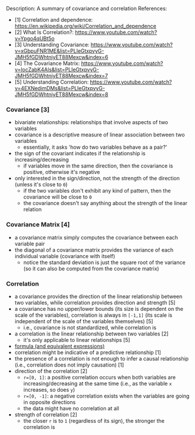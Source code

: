 Description: A summary of covariance and correlation
References: 
  - [1] Correlation and dependence: https://en.wikipedia.org/wiki/Correlation_and_dependence
  - [2] What Is Correlation?: https://www.youtube.com/watch?v=Ypgo4qUBt5o
  - [3] Understanding Covariance: https://www.youtube.com/watch?v=xGbpuFNR1ME&list=PLIeGtxpvyG-JMH5fGDWhtniyET88Mexcw&index=6
  - [4] The Covariance Matrix: https://www.youtube.com/watch?v=locZabK4Als&list=PLIeGtxpvyG-JMH5fGDWhtniyET88Mexcw&index=7
  - [5] Understanding Correlation: https://www.youtube.com/watch?v=4EXNedimDMs&list=PLIeGtxpvyG-JMH5fGDWhtniyET88Mexcw&index=8

### Covariance [3]
- bivariate relationships: relationships that involve aspects of two variables
- covariance is a descriptive measure of linear association between two variables
  - essentially, it asks 'how do two variables behave as a pair?'
- the sign of the covariant indicates if the relationship is increasing/decreasing
  - if variables move in the same direction, then the covariance is positive, otherwise it's negative 
- only interested in the sign/direction, not the strength of the direction (unless it's close to `0`)
  - if the two variables don't exhibit any kind of pattern, then the covariance will be close to `0`
  - the covariance doesn't say anything about the strength of the linear relation

### Covariance Matrix [4]
- a covariance matrix simply computes the covariance between each variable pair
- the diagonal of a covariance matrix provides the variance of each individual variable (covariance with itself)
  - notice the standard deviation is just the square root of the variance (so it can also be computed from the covariance matrix)

### Correlation
- a covariance provides the direction of the linear relationship between two variables, while correlation provides direction and strength [5]
- a covariance has no upper/lower bounds (its size is dependent on the scale of the variables), correlation is always in `[-1,1]` (its scale is independent of the scale of the variables themselves) [5]
  - i.e., covariance is not standardized, while correlation is 
- a correlation is the linear relationship between two variables [2]
  - it's only applicable to linear relationships [5]
- [formula (and equivalent expressions)](https://en.wikipedia.org/wiki/Pearson_correlation_coefficient#For_a_sample)
- correlation might be indicative of a predictive relationship [1]
- the presence of a correlation is not enough to infer a causal relationship (i.e., correlation does not imply causation) [1]
- direction of the correlation [2]
  - `r=[0, 1]`: a positive correlation occurs when both variables are increasing/decreasing at the same time (i.e., as the variable `x` increases, so does `y`)
  - `r=[0, -1]`: a negative correlation exists when the variables are going in opposite directions
  - the data might have no correlation at all
- strength of correlation [2]
  - the closer `r` is to `1` (regardless of its sign), the stronger the correlation is
